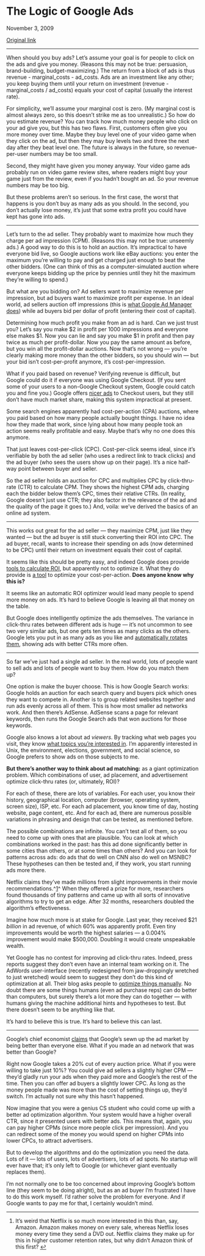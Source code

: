 The Logic of Google Ads
=======================

November 3, 2009

[Original link](http://www.aaronsw.com/weblog/adlogic)

* * * * *

When should you buy ads? Let’s assume your goal is for people to click
on the ads and give you money. (Reasons this may not be true:
persuasion, brand-building, budget-maximizing.) The return from a block
of ads is thus revenue - marginal\_costs - ad\_costs. Ads are an
investment like any other; you keep buying them until your return on
investment (revenue - marginal\_costs / ad\_costs) equals your cost of
capital (usually the interest rate).

For simplicity, we’ll assume your marginal cost is zero. (My marginal
cost is almost always zero, so this doesn’t strike me as too
unrealistic.) So how do you estimate revenue? You can track how much
money people who click on your ad give you, but this has two flaws.
First, customers often give you more money over time. Maybe they buy
level one of your video game when they click on the ad, but then they
may buy levels two and three the next day after they beat level one. The
future is always in the future, so revenue-per-user numbers may be too
small.

Second, they might have given you money anyway. Your video game ads
probably run on video game review sites, where readers might buy your
game just from the review, even if you hadn’t bought an ad. So your
revenue numbers may be too big.

But these problems aren’t so serious. In the first case, the worst that
happens is you don’t buy as many ads as you should. In the second, you
don’t actually lose money, it’s just that some extra profit you could
have kept has gone into ads.

* * * * *

Let’s turn to the ad seller. They probably want to maximize how much
they charge per ad impression (CPM). (Reasons this may not be true:
unseemly ads.) A good way to do this is to hold an auction. It’s
impractical to have everyone bid live, so Google auctions work like eBay
auctions: you enter the maximum you’re willing to pay and get charged
just enough to beat the other bidders. (One can think of this as a
computer-simulated auction where everyone keeps bidding up the price by
pennies until they hit the maximum they’re willing to spend.)

But what are you bidding on? Ad sellers want to maximize revenue per
impression, but ad buyers want to maximize profit per expense. In an
ideal world, ad sellers auction off impressions (this is [what Google Ad
Manager
does](https://www.google.com/support/admanager/publisher/bin/answer.py?answer=79210))
while ad buyers bid per dollar of profit (entering their cost of
capital).

Determining how much profit you make from an ad is hard. Can we just
trust you? Let’s say you make \$2 in profit per 1000 impressions and
everyone else makes \$1. Now you can lie and say you make \$1 in profit
and then pay twice as much per profit-dollar. Now you pay the same
amount as before, but you win all the profit-dollar auctions. Now that’s
not wrong — you’re clearly making more money than the other bidders, so
you should win — but your bid isn’t cost-per-profit anymore, it’s
cost-per-impression.

What if you paid based on revenue? Verifying revenue is difficult, but
Google could do it if everyone was using Google Checkout. (If you sent
some of your users to a non-Google Checkout system, Google could catch
you and fine you.) Google offers [nicer
ads](http://checkout.google.com/seller/sales.html) to Checkout users,
but they still don’t have much market share, making this system
impractical at present.

Some search engines apparently had cost-per-action (CPA) auctions, where
you paid based on how many people actually bought things. I have no idea
how they made that work, since lying about how many people took an
action seems really profitable and easy. Maybe that’s why no one does
this anymore.

That just leaves cost-per-click (CPC). Cost-per-click seems ideal, since
it’s verifiable by both the ad seller (who uses a redirect link to track
clicks) and the ad buyer (who sees the users show up on their page).
It’s a nice half-way point between buyer and seller.

So the ad seller holds an auction for CPC and multiplies CPC by
click-thru-rate (CTR) to calculate CPM. They shows the highest CPM ads,
charging each the bidder below them’s CPC, times their relative CTRs.
(In reality, Google doesn’t just use CTR; they also factor in the
relevance of the ad and the quality of the page it goes to.) And, voila:
we’ve derived the basics of an online ad system.

* * * * *

This works out great for the ad seller — they maximize CPM, just like
they wanted — but the ad buyer is still stuck converting their ROI into
CPC. The ad buyer, recall, wants to increase their spending on ads (now
determined to be CPC) until their return on investment equals their cost
of capital.

It seems like this should be pretty easy, and indeed Google does provide
[tools to calculate
ROI](http://www.google.com/adwords/learningcenter/text/19390.html), but
apparently not to optimize it. What they do provide is [a
tool](http://www.google.com/adwords/conversionoptimizer/) to optimize
your cost-per-action. **Does anyone know why this is?**

It seems like an automatic ROI optimizer would lead many people to spend
more money on ads. It’s hard to believe Google is leaving all that money
on the table.

But Google does intelligently optimize the ads themselves. The variance
in click-thru rates between different ads is huge — it’s not uncommon to
see two very similar ads, but one gets ten times as many clicks as the
others. Google lets you put in as many ads as you like and
[automatically rotates
them](http://adwords.google.com/support/aw/bin/answer.py?answer=112876),
showing ads with better CTRs more often.

* * * * *

So far we’ve just had a single ad seller. In the real world, lots of
people want to sell ads and lots of people want to buy them. How do you
match them up?

One option is make the buyer choose. This is how Google Search works:
Google holds an auction for each search query and buyers pick which ones
they want to compete in. Another is to group related websites together
and run ads evenly across all of them. This is how most smaller ad
networks work. And then there’s AdSense. AdSense scans a page for
relevant keywords, then runs the Google Search ads that won auctions for
those keywords.

Google also knows a lot about ad *viewers*. By tracking what web pages
you visit, they know [what topics you’re interested
in](http://www.google.com/ads/preferences). I’m apparently interested in
Unix, the environment, elections, government, and social science, so
Google prefers to show ads on those subjects to me.

**But there’s another way to think about ad matching:** as a giant
optimization problem. Which combinations of user, ad placement, and
advertisement optimize click-thru rates (or, ultimately, ROI)?

For each of these, there are lots of variables. For each user, you know
their history, geographical location, computer (browser, operating
system, screen size), ISP, etc. For each ad placement, you know time of
day, hosting website, page content, etc. And for each ad, there are
numerous possible variations in phrasing and design that can be tested,
as mentioned before.

The possible combinations are infinite. You can’t test all of them, so
you need to come up with ones that are plausible. You can look at which
combinations worked in the past: has this ad done significantly better
in some cities than others, or at some times than others? And you can
look for patterns across ads: do ads that do well on CNN also do well on
MSNBC? These hypotheses can then be tested and, if they work, you start
running ads more there.

Netflix claims they’ve made millions from slight improvements in their
movie recommendations.^[1](#fn:n)^ When they offered a prize for more,
researchers found thousands of tiny patterns and came up with all sorts
of innovative algorithms to try to get an edge. After 32 months,
researchers doubled the algorithm’s effectiveness.

Imagine how much more is at stake for Google. Last year, they received
\$21 *billion* in ad revenue, of which 60% was apparently profit. Even
tiny improvements would be worth the highest salaries — a 0.004%
improvement would make \$500,000. Doubling it would create unspeakable
wealth.

Yet Google has no contest for improving ad click-thru rates. Indeed,
press reports suggest they don’t even have an internal team working on
it. The AdWords user-interface (recently redesigned from jaw-droppingly
wretched to just wretched) would seem to suggest they don’t do this kind
of optimization at all. Their blog asks people to [optimize things
manually](http://adwords.blogspot.com/2008/09/where-are-your-clicks-coming-from.html).
No doubt there are some things humans (even ad purchase reps) can do
better than computers, but surely there’s a lot more they can do
together — with humans giving the machine additional hints and
hypotheses to test. But there doesn’t seem to be anything like that.

It’s hard to believe this is true. It’s hard to believe this can last.

* * * * *

Google’s chief economist
[claims](http://googleblog.blogspot.com/2008/02/our-secret-sauce.html)
that Google’s sewn up the ad market by being better than everyone else.
What if you made an ad network that was better than Google?

Right now Google takes a 20% cut of every auction price. What if you
were willing to take just 10%? You could give ad sellers a slightly
higher CPM — they’d gladly run your ads when they paid more and Google’s
the rest of the time. Then you can offer ad buyers a slightly lower CPC.
As long as the money people made was more than the cost of setting
things up, they’d switch. I’m actually not sure why this hasn’t
happened.

Now imagine that you were a genius CS student who could come up with a
better ad optimization algorithm. Your system would have a higher
overall CTR, since it presented users with better ads. This means that,
again, you can pay higher CPMs (since more people click per impression).
And you can redirect some of the money you would spend on higher CPMs
into lower CPCs, to attract advertisers.

But to develop the algorithms and do the optimization you need the data.
Lots of it — lots of users, lots of advertisers, lots of ad spots. No
startup will ever have that; it’s only left to Google (or whichever
giant eventually replaces them).

I’m not normally one to be too concerned about improving Google’s bottom
line (they seem to be doing alright), but as an ad buyer I’m frustrated
I have to do this work myself. I’d rather solve the problem for
everyone. And if Google wants to pay me for that, I certainly wouldn’t
mind.

* * * * *

1.  It’s weird that Netflix is so much more interested in this than,
    say, Amazon. Amazon makes money on every sale, whereas Netflix loses
    money every time they send a DVD out. Netflix claims they make up
    for this in higher customer retention rates, but why didn’t Amazon
    think of this first? [↩](#fnref:n)


